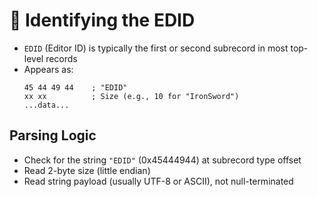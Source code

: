 # 🔎 Identifying the EDID

- `EDID` (Editor ID) is typically the first or second subrecord in most top-level records
- Appears as:
  ```
  45 44 49 44    ; "EDID"
  xx xx          ; Size (e.g., 10 for "IronSword")
  ...data...
  ```

## Parsing Logic
- Check for the string `"EDID"` (0x45444944) at subrecord type offset
- Read 2-byte size (little endian)
- Read string payload (usually UTF-8 or ASCII), not null-terminated
